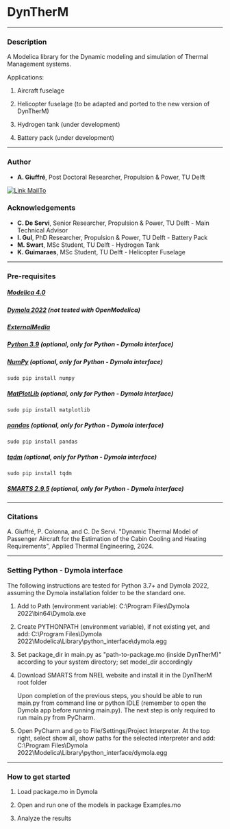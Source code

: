 # DynTherM

---

### Description

A Modelica library for the Dynamic modeling and simulation of Thermal Management systems.

Applications:

1. Aircraft fuselage

2. Helicopter fuselage (to be adapted and ported to the new version of DynTherM)

3. Hydrogen tank (under development)

4. Battery pack (under development)

---

### Author
* **A. Giuffré**, Post Doctoral Researcher, Propulsion & Power, TU Delft

[![Link MailTo](https://img.shields.io/badge/MailTo-developers-blue.svg)](mailto:a.giuffre@tudelft.nl;c.m.deservi@tudelft.nl?subject=DynTherM:Query)

### Acknowledgements
* **C. De Servi**, Senior Researcher, Propulsion & Power, TU Delft - Main Technical Advisor
* **I. Gul**, PhD Researcher, Propulsion & Power, TU Delft - Battery Pack
* **M. Swart**, MSc Student, TU Delft - Hydrogen Tank
* **K. Guimaraes**, MSc Student, TU Delft - Helicopter Fuselage

---

### Pre-requisites
##### [Modelica 4.0](https://www.modelica.org/)
##### [Dymola 2022](https://www.3ds.com/products-services/catia/products/dymola/) (not tested with OpenModelica)
##### [ExternalMedia](https://github.com/modelica-3rdparty/ExternalMedia)
##### [Python 3.9](https://python.org) (optional, only for Python - Dymola interface)
##### [NumPy](https://numpy.org) (optional, only for Python - Dymola interface)
```
sudo pip install numpy
```
##### [MatPlotLib](https://matplotlib.org) (optional, only for Python - Dymola interface)
```
sudo pip install matplotlib
```
##### [pandas](https://pandas.pydata.org/) (optional, only for Python - Dymola interface)
```
sudo pip install pandas
```
##### [tqdm](https://pypi.org/project/tqdm/) (optional, only for Python - Dymola interface)
```
sudo pip install tqdm
```
##### [SMARTS 2.9.5](https://www.nrel.gov/grid/solar-resource/smarts.html) (optional, only for Python - Dymola interface)

---

### Citations
A. Giuffré, P. Colonna, and C. De Servi. "Dynamic Thermal Model of Passenger Aircraft for the Estimation of the Cabin Cooling and Heating Requirements", Applied Thermal Engineering, 2024.

---

### Setting Python - Dymola interface

The following instructions are tested for Python 3.7+ and Dymola 2022, assuming the Dymola installation folder to be the standard one.

1. Add to Path (environment variable): C:\\Program Files\\Dymola 2022\\bin64\\Dymola.exe

2. Create PYTHONPATH (environment variable), if not existing yet, and add: C:\Program Files\Dymola 2022\Modelica\Library\python_interface\dymola.egg

3. Set package_dir in main.py as "path-to-package.mo (inside DynTherM)" according to your system directory; set model_dir accordingly

4. Download SMARTS from NREL website and install it in the DynTherM root folder

    Upon completion of the previous steps, you should be able to run main.py from command line or python IDLE (remember to open the Dymola app before running main.py).
    The next step is only required to run main.py from PyCharm.

5. Open PyCharm and go to File/Settings/Project Interpreter. At the top right, select show all, show paths for the selected interpreter and add: C:\Program Files\Dymola 2022\Modelica\Library\python_interface/dymola.egg
    
---

### How to get started
1. Load package.mo in Dymola
  
2. Open and run one of the models in package Examples.mo

3. Analyze the results

